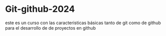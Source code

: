 # Git-github-2024
este es un curso con las caracteristicas básicas tanto de git como de github para el desarrollo de de proyectos en github
